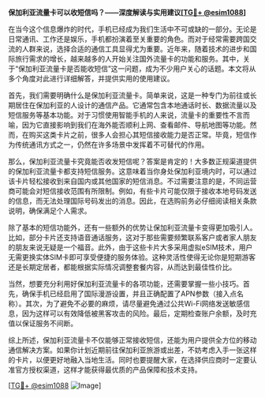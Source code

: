 **保加利亚流量卡可以收短信吗？——深度解读与实用建议[[TG💪+ @esim1088](https://t.me/s/esim1088)]**

在当今这个信息爆炸的时代，手机已经成为我们生活中不可或缺的一部分。无论是日常通讯、工作还是娱乐，手机都扮演着至关重要的角色。而对于经常需要跨国交流的人群来说，选择合适的通信工具显得尤为重要。近年来，随着技术的进步和国际旅行需求的增长，越来越多的人开始关注国外流量卡的功能和服务。其中，关于“保加利亚流量卡是否能收短信”这一问题，成为不少用户关心的话题。本文将从多个角度对此进行详细解答，并提供实用的使用建议。

首先，我们需要明确什么是保加利亚流量卡。简单来说，这是一种专门为前往或长期居住在保加利亚的人设计的通信产品。它通常包含本地通话时长、数据流量以及短信服务等基本功能。对于习惯使用智能手机的人来说，流量卡的重要性不言而喻，因为它直接影响到我们在海外能否顺利上网、查看邮件、导航地图等功能。然而，在购买这类卡片之前，很多人会担心其短信接收能力是否正常。毕竟，短信作为传统通讯方式之一，仍然在许多场景中发挥着不可替代的作用。

那么，保加利亚流量卡究竟能否收发短信呢？答案是肯定的！大多数正规渠道提供的保加利亚流量卡都支持短信服务。这意味着当你身处保加利亚境内时，可以通过该卡片轻松接收到来自国内或其他国家的短信消息。不过需要注意的是，不同运营商可能会对短信接收范围有所限制。例如，有些卡片可能仅限于接收本地号码发送的信息，而无法处理国际号码发出的消息。因此，在选购前务必仔细阅读相关条款说明，确保满足个人需求。

除了基本的短信功能外，还有一些额外的优势让保加利亚流量卡变得更加吸引人。比如，部分卡片还支持语音通话服务，这对于那些需要频繁联系客户或者家人朋友的朋友来说无疑是一个福音。此外，由于这些卡片大多采用虚拟eSIM技术，用户无需更换实体SIM卡即可享受便捷的服务体验。这种灵活性使得无论你是短期游客还是长期定居者，都能根据实际情况调整套餐内容，从而达到最佳性价比。

当然，想要充分利用好保加利亚流量卡的各项功能，还需要掌握一些小技巧。首先，确保手机已经启用了国际漫游设置，并且正确配置了APN参数（接入点名称）。其次，为了避免不必要的麻烦，请尽量避免通过公共Wi-Fi网络发送敏感信息，因为这样可以有效降低被黑客攻击的风险。最后，定期检查账户余额，及时充值以保证服务不间断。

综上所述，保加利亚流量卡不仅能够正常接收短信，还能为用户提供全方位的移动通信解决方案。如果你计划近期前往保加利亚旅游或出差，不妨考虑入手一张这样的卡片，以便更好地融入当地生活。同时也要提醒大家，在选择供应商时一定要认准官方授权渠道，这样才能获得最优质的产品保障和技术支持。

[[TG💪+ @esim1088](https://t.me/s/esim1088) ![Image](https://i.postimg.cc/4NQfJmqS/Snipaste-2025-05-13-00-14-12.png)]